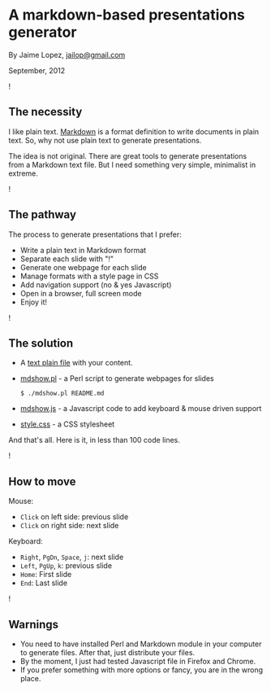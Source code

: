 # A markdown-based presentations generator

By Jaime Lopez, <jailop@gmail.com>

September, 2012

!

## The necessity

I like plain text.
[Markdown](http://daringfireball.net/projects/markdown/syntax)
is a format definition to write documents in plain text.
So, why not use plain text to generate presentations.

The idea is not original. There are great tools to generate
presentations from a Markdown text file. But I need something
very simple, minimalist in extreme.

!

## The pathway

The process to generate presentations that I prefer:

- Write a plain text in Markdown format
- Separate each slide with "!"
- Generate one webpage for each slide
- Manage formats with a style page in CSS
- Add navigation support (no & yes Javascript)
- Open in a browser, full screen mode
- Enjoy it!


!

## The solution

- A [text plain file](README.md) with your content.

- [mdshow.pl](mdshow.pl) - a Perl script to generate webpages for slides

    `$ ./mdshow.pl README.md`  

- [mdshow.js](mdshow.js) - a Javascript code to add keyboard & mouse driven support

- [style.css](style.css) - a CSS stylesheet

And that's all. Here is it, in less than 100 code lines.

!

## How to move

Mouse:

- `Click` on left side: previous slide
- `Click` on right side: next slide

Keyboard:

- `Right`, `PgDn`, `Space`, `j`: next slide
- `Left`, `PgUp`, `k`: previous slide
- `Home`: First slide
- `End`: Last slide

!

## Warnings

- You need to have installed Perl and Markdown module in your computer to generate files. After that, just distribute your files.
- By the moment, I just had tested Javascript file in Firefox and Chrome.
- If you prefer something with more options or fancy, you are in the wrong place.
